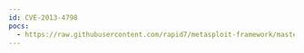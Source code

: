 ```yaml
---
id: CVE-2013-4798
pocs:
  - https://raw.githubusercontent.com/rapid7/metasploit-framework/master/modules/exploits/windows/browser/hp_loadrunner_writefilestring.rb
---
```

